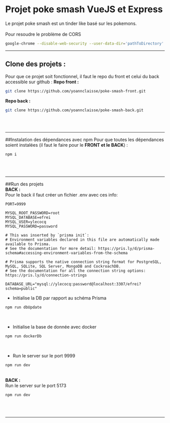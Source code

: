 # Projet poke smash VueJS et Express
Le projet poke smash est un tinder like basé sur les pokemons.
<br/>
<br/>
Pour resoudre le problème de CORS 
```bash
google-chrome --disable-web-security --user-data-dir='pathToDirectory'

```
---

## Clone des projets :
Pour que ce projet soit fonctionnel, il faut le repo du front et celui du back accessible sur github :
**Repo front :**
```bash
git clone https://github.com/yoannclaisse/poke-smash-front.git
```
**Repo back :**
```bash
git clone https://github.com/yoannclaisse/poke-smash-back.git
```
<br/>
<br/>

---

##Instalation des dépendances avec npm
Pour que toutes les dépendances soient instalées (il faut le faire pour le **FRONT et le BACK**) :
```bash
npm i
```
<br/>
<br/>

---

##Run des projets
<br/>**BACK :**<br/>
Pour le back il faut créer un fichier .env avec ces info:
```.env
PORT=9999

MYSQL_ROOT_PASSWORD=root
MYSQL_DATABASE=efrei
MYSQL_USER=ylecocq
MYSQL_PASSWORD=password

# This was inserted by `prisma init`:
# Environment variables declared in this file are automatically made available to Prisma.
# See the documentation for more detail: https://pris.ly/d/prisma-schema#accessing-environment-variables-from-the-schema

# Prisma supports the native connection string format for PostgreSQL, MySQL, SQLite, SQL Server, MongoDB and CockroachDB.
# See the documentation for all the connection string options: https://pris.ly/d/connection-strings

DATABASE_URL="mysql://ylecocq:password@localhost:3307/efrei?schema=public"
```
- Initialise la DB par rapport au schéma Prisma

```bash
npm run dbUpdate
```
<br/>

- Initialise la base de donnée avec docker
```bash
npm run dockerDb
```
<br/>

- Run le server sur le port 9999
```bash
npm run dev
```
<br/>**BACK :**<br/>
Run le server sur le port 5173
```bash
npm run dev
```
<br/>
<br/>

---
